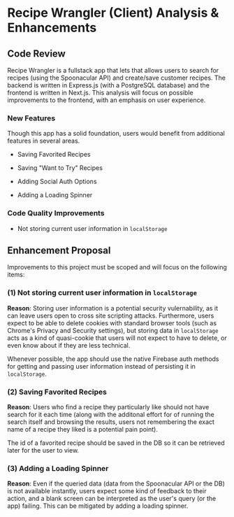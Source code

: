 # Recipe Wrangler (Client) Analysis & Enhancements

## Code Review

Recipe Wrangler is a fullstack app that lets that allows users to search for recipes (using
the Spoonacular API) and create/save customer recipes. The backend is written in Express.js
(with a PostgreSQL database) and the frontend is written in Next.js. This analysis will
focus on possible improvements to the frontend, with an emphasis on user experience.

### New Features

Though this app has a solid foundation, users would benefit from additional features in
several areas.

- Saving Favorited Recipes

- Saving "Want to Try" Recipes

- Adding Social Auth Options

- Adding a Loading Spinner

### Code Quality Improvements

- Not storing current user information in `localStorage`

## Enhancement Proposal

Improvements to this project must be scoped and will focus on the following items:

### (1) Not storing current user information in `localStorage`

**Reason**: Storing user information is a potential security vulernability, as it can
leave users open to cross site scripting attacks. Furthermore, users expect to be able to
delete cookies with standard browser tools (such as Chrome's Privacy and Security settings),
but storing data in `localStorage` acts as a kind of quasi-cookie that users will not
expect to have to delete, or even know about if they are less technical.

Whenever possible, the app should use the native Firebase auth methods for getting and passing
user information instead of persisting it in `localStorage`.

### (2) Saving Favorited Recipes

**Reason**: Users who find a recipe they particularly like should not have search for it
each time (along with the additonal effort for of running the search itself and browsing the
results, users not remembering the exact name of a recipe they liked is a potential pain
point).

The id of a favorited recipe should be saved in the DB so it can be retrieved later for the
user to view.

### (3) Adding a Loading Spinner

**Reason**: Even if the queried data (data from the Spoonacular API or the DB) is not
available instantly, users expect some kind of feedback to their action, and a blank screen
can be interpreted as the user's query (or the app) failing. This can be mitigated by
adding a loading spinner.
